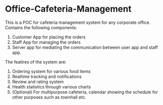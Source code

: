 # Office-Cafeteria-Management
This is a POC for cafeteria management system for any corporate office. Contains the following components:

1. Customer App for placing the orders
2. Staff App for managing the orders
3. Server app for mediating the communication between user app and staff app.

The featires of the system are:

1. Ordering system for various food items
2. Realtime tracking and notifications
3. Review and rating system
4. Health statistics through various charts
5. (Optional) For multipurpose cafeteria, calendar showing the schedule for other purposes such as townhall etc.


